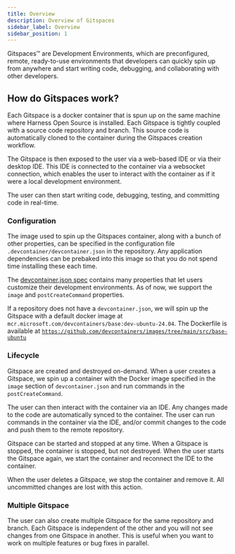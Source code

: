 ```yaml
---
title: Overview
description: Overview of Gitspaces
sidebar_label: Overview
sidebar_position: 1
---
```


Gitspaces:tm: are Development Environments, which are preconfigured, remote, ready-to-use  environments that developers can quickly spin up from anywhere and start writing code, debugging, and collaborating with other developers.

## How do Gitspaces work?

Each Gitspace is a docker container that is spun up on the same machine where Harness Open Source is installed. Each Gitspace is tightly coupled with a source code repository and branch. This source code is automatically cloned to the container during the Gitspaces creation workflow.

The Gitspace is then exposed to the user via a web-based IDE or via their desktop IDE. This IDE is connected to the container via a websocket connection, which enables the user to interact with the container as if it were a local development environment. 

The user can then start writing code, debugging, testing, and committing code in real-time. 

### Configuration
The image used to spin up the Gitspaces container, along with a bunch of other properties, can be specified in the configuration file `.devcontainer/devcontainer.json` in the repository.  Any application dependencies can be prebaked into this image so that you do not spend time installing these each time.

The [devcontainer.json spec](https://containers.dev/implementors/json_reference/) contains many properties that let users customize their development environments. As of now, we support the `image` and `postCreateCommand` properties.

If a repository does not have a `devcontainer.json`, we will spin up the Gitspace with a default docker image at  `mcr.microsoft.com/devcontainers/base:dev-ubuntu-24.04`. The Dockerfile is available at [`https://github.com/devcontainers/images/tree/main/src/base-ubuntu`](https://github.com/devcontainers/images/tree/main/src/base-ubuntu) 

### Lifecycle

Gitspace are created and destroyed on-demand. When a user creates a Gitspace, we spin up a container with the Docker image specified in the `image` section of `devcontainer.json` and run commands in the `postCreateCommand`. 

The user can then interact with the container via an IDE. Any changes made to the code are automatically synced to the container. The user can run commands in the container via the IDE, and/or commit changes to the code and push them to the remote repository.

Gitspace can be started and stopped at any time. When a Gitspace is stopped, the container is stopped, but not destroyed. When the user starts the Gitspace again, we start the container and reconnect the IDE to the container.

When the user deletes a Gitspace, we stop the container and remove it. All uncommitted changes are lost with this action.

### Multiple Gitspace
The user can also create multiple Gitspace for the same repository and branch. Each Gitspace is independent of the other and you will not see changes from one Gitspace in another. This is useful when you want to work on multiple features or bug fixes in parallel. 
